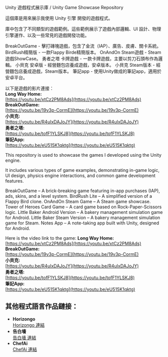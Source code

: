 Unity 遊戲程式展示庫 / Unity Game Showcase Repository

這個庫是用來展示我使用 Unity 引擎 開發的遊戲程式。

庫中包含了不同類型的遊戲範例。這些範例展示了遊戲內部邏輯、UI 設計、物理引擎運作、以及一些常見的遊戲開發功能。

BreakOutGame - 擊打磚塊遊戲，包含了金流（IAP）、廣告、皮膚、關卡系統。
BirdRush精簡版 - 一款Flappy Birde精簡版本。
OnAndOn Steam遊戲 - Steam遊戲ShowCase。
勇者之塔 卡牌遊戲 - 一款卡牌遊戲，主要以剪刀石頭布作為邏輯。
小貝克 安卓版 - 經營麵包店養成遊戲，安卓版本。
小貝克 Steam版本 - 經營麵包店養成遊戲，Steam版本。
筆記app - 使用Unity做成的筆記app，適用於安卓平台。

以下是遊戲的影片連接：  
**Long Way Home:**  
[https://youtu.be/xtCz2PM8Ads](https://youtu.be/xtCz2PM8Ads)  
**BreakOutGame:**  
[https://youtu.be/19v3p-CormE](https://youtu.be/19v3p-CormE)  
**小貝克:**  
[https://youtu.be/R4uIxDAJoJY](https://youtu.be/R4uIxDAJoJY)  
**勇者之塔:**  
[https://youtu.be/tofF1YLSKJ8](https://youtu.be/tofF1YLSKJ8)  
**筆記App:**  
[https://youtu.be/eU515K1qktg](https://youtu.be/eU515K1qktg)  


This repository is used to showcase the games I developed using the Unity engine.

It includes various types of game examples, demonstrating in-game logic, UI design, physics engine interactions, and common game development features.

BreakOutGame – A brick-breaking game featuring in-app purchases (IAP), ads, skins, and a level system.
BirdRush Lite – A simplified version of a Flappy Bird clone.
OnAndOn Steam Game – A Steam game showcase.
Tower of Heroes Card Game – A card game based on Rock-Paper-Scissors logic.
Little Baker Android Version – A bakery management simulation game for Android.
Little Baker Steam Version – A bakery management simulation game for Steam.
Notes App – A note-taking app built with Unity, designed for Android.


Here is the video link to the game:
**Long Way Home:**  
[https://youtu.be/xtCz2PM8Ads](https://youtu.be/xtCz2PM8Ads)  
**BreakOutGame:**  
[https://youtu.be/19v3p-CormE](https://youtu.be/19v3p-CormE)  
**小貝克:**  
[https://youtu.be/R4uIxDAJoJY](https://youtu.be/R4uIxDAJoJY)  
**勇者之塔:**  
[https://youtu.be/tofF1YLSKJ8](https://youtu.be/tofF1YLSKJ8)  
**筆記App:**  
[https://youtu.be/eU515K1qktg](https://youtu.be/eU515K1qktg)  


## 其他程式語言作品鏈接：
- **Horizongo**  
  [Horizongo 連結](https://youtu.be/t5du44w7lDc)
- **告白墻**  
  [告白墻 連結](https://youtu.be/RsKrcQSa418)
- **ChefAi**  
  [ChefAi 連結](https://youtu.be/kB9K6O14j-A)

